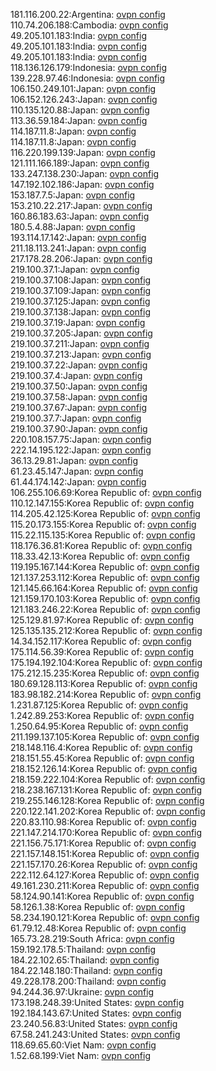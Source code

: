 181.116.200.22:Argentina: [ovpn config](vpn/181_116_200_22.ovpn)  
110.74.206.188:Cambodia: [ovpn config](vpn/110_74_206_188.ovpn)  
49.205.101.183:India: [ovpn config](vpn/49_205_101_183.ovpn)  
49.205.101.183:India: [ovpn config](vpn/49_205_101_183.ovpn)  
49.205.101.183:India: [ovpn config](vpn/49_205_101_183.ovpn)  
118.136.126.179:Indonesia: [ovpn config](vpn/118_136_126_179.ovpn)  
139.228.97.46:Indonesia: [ovpn config](vpn/139_228_97_46.ovpn)  
106.150.249.101:Japan: [ovpn config](vpn/106_150_249_101.ovpn)  
106.152.126.243:Japan: [ovpn config](vpn/106_152_126_243.ovpn)  
110.135.120.88:Japan: [ovpn config](vpn/110_135_120_88.ovpn)  
113.36.59.184:Japan: [ovpn config](vpn/113_36_59_184.ovpn)  
114.187.11.8:Japan: [ovpn config](vpn/114_187_11_8.ovpn)  
114.187.11.8:Japan: [ovpn config](vpn/114_187_11_8.ovpn)  
116.220.199.139:Japan: [ovpn config](vpn/116_220_199_139.ovpn)  
121.111.166.189:Japan: [ovpn config](vpn/121_111_166_189.ovpn)  
133.247.138.230:Japan: [ovpn config](vpn/133_247_138_230.ovpn)  
147.192.102.186:Japan: [ovpn config](vpn/147_192_102_186.ovpn)  
153.187.7.5:Japan: [ovpn config](vpn/153_187_7_5.ovpn)  
153.210.22.217:Japan: [ovpn config](vpn/153_210_22_217.ovpn)  
160.86.183.63:Japan: [ovpn config](vpn/160_86_183_63.ovpn)  
180.5.4.88:Japan: [ovpn config](vpn/180_5_4_88.ovpn)  
193.114.17.142:Japan: [ovpn config](vpn/193_114_17_142.ovpn)  
211.18.113.241:Japan: [ovpn config](vpn/211_18_113_241.ovpn)  
217.178.28.206:Japan: [ovpn config](vpn/217_178_28_206.ovpn)  
219.100.37.1:Japan: [ovpn config](vpn/219_100_37_1.ovpn)  
219.100.37.108:Japan: [ovpn config](vpn/219_100_37_108.ovpn)  
219.100.37.109:Japan: [ovpn config](vpn/219_100_37_109.ovpn)  
219.100.37.125:Japan: [ovpn config](vpn/219_100_37_125.ovpn)  
219.100.37.138:Japan: [ovpn config](vpn/219_100_37_138.ovpn)  
219.100.37.19:Japan: [ovpn config](vpn/219_100_37_19.ovpn)  
219.100.37.205:Japan: [ovpn config](vpn/219_100_37_205.ovpn)  
219.100.37.211:Japan: [ovpn config](vpn/219_100_37_211.ovpn)  
219.100.37.213:Japan: [ovpn config](vpn/219_100_37_213.ovpn)  
219.100.37.22:Japan: [ovpn config](vpn/219_100_37_22.ovpn)  
219.100.37.4:Japan: [ovpn config](vpn/219_100_37_4.ovpn)  
219.100.37.50:Japan: [ovpn config](vpn/219_100_37_50.ovpn)  
219.100.37.58:Japan: [ovpn config](vpn/219_100_37_58.ovpn)  
219.100.37.67:Japan: [ovpn config](vpn/219_100_37_67.ovpn)  
219.100.37.7:Japan: [ovpn config](vpn/219_100_37_7.ovpn)  
219.100.37.90:Japan: [ovpn config](vpn/219_100_37_90.ovpn)  
220.108.157.75:Japan: [ovpn config](vpn/220_108_157_75.ovpn)  
222.14.195.122:Japan: [ovpn config](vpn/222_14_195_122.ovpn)  
36.13.29.81:Japan: [ovpn config](vpn/36_13_29_81.ovpn)  
61.23.45.147:Japan: [ovpn config](vpn/61_23_45_147.ovpn)  
61.44.174.142:Japan: [ovpn config](vpn/61_44_174_142.ovpn)  
106.255.106.69:Korea Republic of: [ovpn config](vpn/106_255_106_69.ovpn)  
110.12.147.155:Korea Republic of: [ovpn config](vpn/110_12_147_155.ovpn)  
114.205.42.125:Korea Republic of: [ovpn config](vpn/114_205_42_125.ovpn)  
115.20.173.155:Korea Republic of: [ovpn config](vpn/115_20_173_155.ovpn)  
115.22.115.135:Korea Republic of: [ovpn config](vpn/115_22_115_135.ovpn)  
118.176.36.81:Korea Republic of: [ovpn config](vpn/118_176_36_81.ovpn)  
118.33.42.13:Korea Republic of: [ovpn config](vpn/118_33_42_13.ovpn)  
119.195.167.144:Korea Republic of: [ovpn config](vpn/119_195_167_144.ovpn)  
121.137.253.112:Korea Republic of: [ovpn config](vpn/121_137_253_112.ovpn)  
121.145.66.164:Korea Republic of: [ovpn config](vpn/121_145_66_164.ovpn)  
121.159.170.103:Korea Republic of: [ovpn config](vpn/121_159_170_103.ovpn)  
121.183.246.22:Korea Republic of: [ovpn config](vpn/121_183_246_22.ovpn)  
125.129.81.97:Korea Republic of: [ovpn config](vpn/125_129_81_97.ovpn)  
125.135.135.212:Korea Republic of: [ovpn config](vpn/125_135_135_212.ovpn)  
14.34.152.117:Korea Republic of: [ovpn config](vpn/14_34_152_117.ovpn)  
175.114.56.39:Korea Republic of: [ovpn config](vpn/175_114_56_39.ovpn)  
175.194.192.104:Korea Republic of: [ovpn config](vpn/175_194_192_104.ovpn)  
175.212.15.235:Korea Republic of: [ovpn config](vpn/175_212_15_235.ovpn)  
180.69.128.113:Korea Republic of: [ovpn config](vpn/180_69_128_113.ovpn)  
183.98.182.214:Korea Republic of: [ovpn config](vpn/183_98_182_214.ovpn)  
1.231.87.125:Korea Republic of: [ovpn config](vpn/1_231_87_125.ovpn)  
1.242.89.253:Korea Republic of: [ovpn config](vpn/1_242_89_253.ovpn)  
1.250.64.95:Korea Republic of: [ovpn config](vpn/1_250_64_95.ovpn)  
211.199.137.105:Korea Republic of: [ovpn config](vpn/211_199_137_105.ovpn)  
218.148.116.4:Korea Republic of: [ovpn config](vpn/218_148_116_4.ovpn)  
218.151.55.45:Korea Republic of: [ovpn config](vpn/218_151_55_45.ovpn)  
218.152.126.14:Korea Republic of: [ovpn config](vpn/218_152_126_14.ovpn)  
218.159.222.104:Korea Republic of: [ovpn config](vpn/218_159_222_104.ovpn)  
218.238.167.131:Korea Republic of: [ovpn config](vpn/218_238_167_131.ovpn)  
219.255.146.128:Korea Republic of: [ovpn config](vpn/219_255_146_128.ovpn)  
220.122.141.202:Korea Republic of: [ovpn config](vpn/220_122_141_202.ovpn)  
220.83.110.98:Korea Republic of: [ovpn config](vpn/220_83_110_98.ovpn)  
221.147.214.170:Korea Republic of: [ovpn config](vpn/221_147_214_170.ovpn)  
221.156.75.171:Korea Republic of: [ovpn config](vpn/221_156_75_171.ovpn)  
221.157.148.151:Korea Republic of: [ovpn config](vpn/221_157_148_151.ovpn)  
221.157.170.26:Korea Republic of: [ovpn config](vpn/221_157_170_26.ovpn)  
222.112.64.127:Korea Republic of: [ovpn config](vpn/222_112_64_127.ovpn)  
49.161.230.211:Korea Republic of: [ovpn config](vpn/49_161_230_211.ovpn)  
58.124.90.141:Korea Republic of: [ovpn config](vpn/58_124_90_141.ovpn)  
58.126.1.38:Korea Republic of: [ovpn config](vpn/58_126_1_38.ovpn)  
58.234.190.121:Korea Republic of: [ovpn config](vpn/58_234_190_121.ovpn)  
61.79.12.48:Korea Republic of: [ovpn config](vpn/61_79_12_48.ovpn)  
165.73.28.219:South Africa: [ovpn config](vpn/165_73_28_219.ovpn)  
159.192.178.5:Thailand: [ovpn config](vpn/159_192_178_5.ovpn)  
184.22.102.65:Thailand: [ovpn config](vpn/184_22_102_65.ovpn)  
184.22.148.180:Thailand: [ovpn config](vpn/184_22_148_180.ovpn)  
49.228.178.200:Thailand: [ovpn config](vpn/49_228_178_200.ovpn)  
94.244.36.97:Ukraine: [ovpn config](vpn/94_244_36_97.ovpn)  
173.198.248.39:United States: [ovpn config](vpn/173_198_248_39.ovpn)  
192.184.143.67:United States: [ovpn config](vpn/192_184_143_67.ovpn)  
23.240.56.83:United States: [ovpn config](vpn/23_240_56_83.ovpn)  
67.58.241.243:United States: [ovpn config](vpn/67_58_241_243.ovpn)  
118.69.65.60:Viet Nam: [ovpn config](vpn/118_69_65_60.ovpn)  
1.52.68.199:Viet Nam: [ovpn config](vpn/1_52_68_199.ovpn)  
